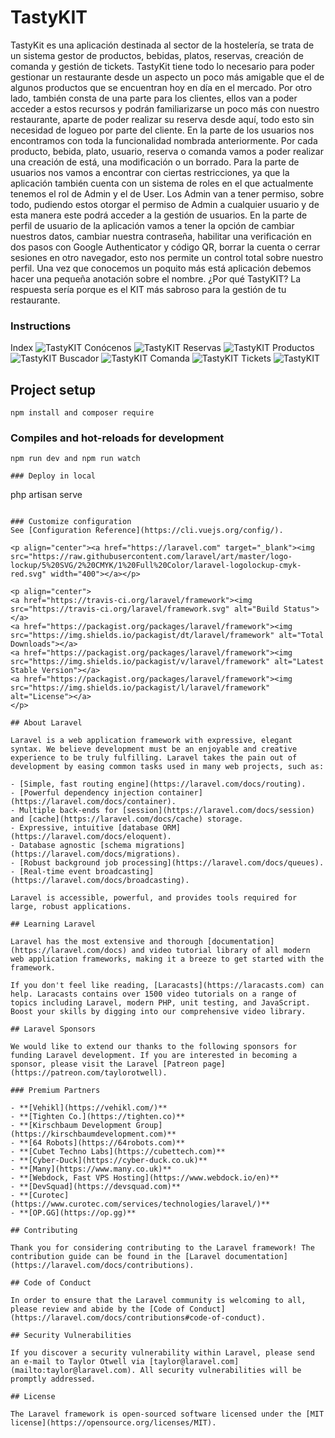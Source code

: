 # TastyKIT
TastyKit es una aplicación destinada al sector de la hostelería, se trata de un sistema gestor de productos, bebidas, platos, reservas, creación de comanda y gestión de tickets. TastyKit tiene todo lo necesario para poder gestionar un restaurante desde un aspecto un poco más amigable que el de algunos productos que se encuentran hoy en día en el mercado. Por otro lado, también consta de una parte para los clientes, ellos van a poder acceder a estos recursos y podrán familiarizarse un poco más con nuestro restaurante, aparte de poder realizar su reserva desde aquí, todo esto sin necesidad de logueo por parte del cliente. En la parte de los usuarios nos encontramos con toda la funcionalidad nombrada anteriormente. Por cada producto, bebida, plato, usuario, reserva o comanda vamos a poder realizar una creación de está, una modificación o un borrado. Para la parte de usuarios nos vamos a encontrar con ciertas restricciones, ya que la aplicación también cuenta con un sistema de roles en el que actualmente tenemos el rol de Admin y el de User. Los Admin van a tener permiso, sobre todo, pudiendo estos otorgar el permiso de Admin a cualquier usuario y de esta manera este podrá acceder a la gestión de usuarios. En la parte de perfil de usuario de la aplicación vamos a tener la opción de cambiar nuestros datos, cambiar nuestra contraseña, habilitar una verificación en dos pasos con Google Authenticator y código QR, borrar la cuenta o cerrar sesiones en otro navegador, esto nos permite un control total sobre nuestro perfil.
Una vez que conocemos un poquito más está aplicación debemos hacer una pequeña anotación sobre el nombre. ¿Por qué TastyKIT? La respuesta sería porque es el KIT más sabroso para la gestión de tu restaurante.


### Instructions

Index
![TastyKIT](/ImagenesTastyKit/1.png)
Conócenos
![TastyKIT](/ImagenesTastyKit/2.jpg)
Reservas
![TastyKIT](/ImagenesTastyKit/3.jpg)
Productos
![TastyKIT](/ImagenesTastyKit/4.png)
Buscador
![TastyKIT](/ImagenesTastyKit/5.jpg)
Comanda
![TastyKIT](/ImagenesTastyKit/6.jpg)
Tickets
![TastyKIT](/ImagenesTastyKit/7.jpg)


## Project setup
```
npm install and composer require
```

### Compiles and hot-reloads for development
```
npm run dev and npm run watch

### Deploy in local
```
php artisan serve
```

### Customize configuration
See [Configuration Reference](https://cli.vuejs.org/config/).

<p align="center"><a href="https://laravel.com" target="_blank"><img src="https://raw.githubusercontent.com/laravel/art/master/logo-lockup/5%20SVG/2%20CMYK/1%20Full%20Color/laravel-logolockup-cmyk-red.svg" width="400"></a></p>

<p align="center">
<a href="https://travis-ci.org/laravel/framework"><img src="https://travis-ci.org/laravel/framework.svg" alt="Build Status"></a>
<a href="https://packagist.org/packages/laravel/framework"><img src="https://img.shields.io/packagist/dt/laravel/framework" alt="Total Downloads"></a>
<a href="https://packagist.org/packages/laravel/framework"><img src="https://img.shields.io/packagist/v/laravel/framework" alt="Latest Stable Version"></a>
<a href="https://packagist.org/packages/laravel/framework"><img src="https://img.shields.io/packagist/l/laravel/framework" alt="License"></a>
</p>

## About Laravel

Laravel is a web application framework with expressive, elegant syntax. We believe development must be an enjoyable and creative experience to be truly fulfilling. Laravel takes the pain out of development by easing common tasks used in many web projects, such as:

- [Simple, fast routing engine](https://laravel.com/docs/routing).
- [Powerful dependency injection container](https://laravel.com/docs/container).
- Multiple back-ends for [session](https://laravel.com/docs/session) and [cache](https://laravel.com/docs/cache) storage.
- Expressive, intuitive [database ORM](https://laravel.com/docs/eloquent).
- Database agnostic [schema migrations](https://laravel.com/docs/migrations).
- [Robust background job processing](https://laravel.com/docs/queues).
- [Real-time event broadcasting](https://laravel.com/docs/broadcasting).

Laravel is accessible, powerful, and provides tools required for large, robust applications.

## Learning Laravel

Laravel has the most extensive and thorough [documentation](https://laravel.com/docs) and video tutorial library of all modern web application frameworks, making it a breeze to get started with the framework.

If you don't feel like reading, [Laracasts](https://laracasts.com) can help. Laracasts contains over 1500 video tutorials on a range of topics including Laravel, modern PHP, unit testing, and JavaScript. Boost your skills by digging into our comprehensive video library.

## Laravel Sponsors

We would like to extend our thanks to the following sponsors for funding Laravel development. If you are interested in becoming a sponsor, please visit the Laravel [Patreon page](https://patreon.com/taylorotwell).

### Premium Partners

- **[Vehikl](https://vehikl.com/)**
- **[Tighten Co.](https://tighten.co)**
- **[Kirschbaum Development Group](https://kirschbaumdevelopment.com)**
- **[64 Robots](https://64robots.com)**
- **[Cubet Techno Labs](https://cubettech.com)**
- **[Cyber-Duck](https://cyber-duck.co.uk)**
- **[Many](https://www.many.co.uk)**
- **[Webdock, Fast VPS Hosting](https://www.webdock.io/en)**
- **[DevSquad](https://devsquad.com)**
- **[Curotec](https://www.curotec.com/services/technologies/laravel/)**
- **[OP.GG](https://op.gg)**

## Contributing

Thank you for considering contributing to the Laravel framework! The contribution guide can be found in the [Laravel documentation](https://laravel.com/docs/contributions).

## Code of Conduct

In order to ensure that the Laravel community is welcoming to all, please review and abide by the [Code of Conduct](https://laravel.com/docs/contributions#code-of-conduct).

## Security Vulnerabilities

If you discover a security vulnerability within Laravel, please send an e-mail to Taylor Otwell via [taylor@laravel.com](mailto:taylor@laravel.com). All security vulnerabilities will be promptly addressed.

## License

The Laravel framework is open-sourced software licensed under the [MIT license](https://opensource.org/licenses/MIT).
